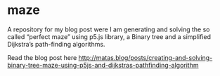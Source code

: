 # maze
A repository for my blog post were I am generating and solving the so called “perfect maze” using p5.js library, a Binary tree and a simplified Dijkstra’s path-finding algorithms.

Read the blog post here http://matas.blog/posts/creating-and-solving-binary-tree-maze-using-p5js-and-dijkstras-pathfinding-algorithm
